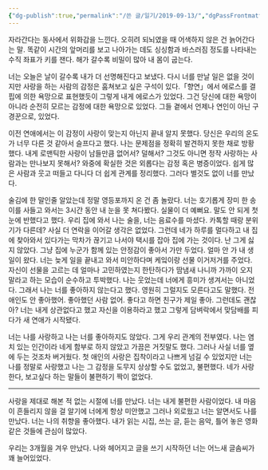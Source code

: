 ```yaml
---
{"dg-publish":true,"permalink":"/쓴 글/일기/2019-09-13/","dgPassFrontmatter":true}
---
```


자라간다는 동사에서 위화감을 느낀다. 오히려 되뇌였을 때 어색하지 않은 건 늙어간다는 말. 똑같이 시간의 앞머리를 보고 나아가는 데도 싱싱함과 바스러짐 정도를 나타내는 수직 좌표가 키를 잰다. 해가 갈수록 비밀이 많아 내 몸이 굽는다.

  

너는 오늘은 날이 갈수록 내가 더 선명해진다고 보냈다. 다시 너를 만날 일은 없을 것이지만 사랑을 하는 사람의 감정은 훔쳐보고 싶은 구석이 있다.「향연」에서 에로스를 결핍에 의한 욕망으로 표현했듯이 그렇게 내게 에로스가 있었다. 그건 당신에 대한 욕망이 아니라 순전히 모르는 감정에 대한 욕망으로 있었다. 그들 곁에서 언제나 연인이 아닌 구경꾼으로, 있었다.

  

이전 연애에서는 이 감정이 사랑이 맞는지 아닌지 끝내 알지 못했다. 당신은 우리의 온도가 너무 다른 것 같아서 슬프다고 했다. 나는 문제점을 정확히 발견하지 못한 채로 방황했다. 내게 로맨틱한 사랑이 남들만큼 없어서? 덜해서? 그것도 아니면 정작 사랑하는 사람과는 만나보지 못해서? 와중에 확실한 것은 외롭다는 감정 혹은 병증이었다. 쉽게 많은 사람과 웃고 떠들고 다니다 더 쉽게 관계를 정리했다. 그러다 별것도 없이 너를 만났다.

  

술김에 한 말인줄 알았는데 정말 영등포까지 온 건 좀 놀랐다. 너는 호기롭게 장미 한 송이를 사들고 와서는 3시간 동안 내 눈을 못 쳐다봤다. 실물이 더 예뻐요. 말도 안 되게 첫 눈에 반했다고 했다. 우리 집에 와서 나는 술을, 너는 음료수를 마셨다. 카톡할 때랑 분위기가 다른데? 사실 더 연락을 이어갈 생각은 없었다. 그런데 네가 하루를 멀다하고 내 집에 찾아와서 있다가는 막차가 끊기고 나서야 택시를 잡아 집에 가는 것이다. 난 그게 싫지 않았다. 그냥 집에 누군가 함께 있는 안정감이 좋아서 가만 두었다. 얼마 안 가 내 생일이 왔다. 너는 늦게 일을 끝내고 와서 미안하다며 케잌이랑 선물 이거저거를 주었다. 자신이 선물을 고르는 데 얼마나 고민하였는지 한탄하다가 땀냄새 나니까 가까이 오지 말라고 하는 모습이 순수하고 투박했다. 나는 웃었는데 너에게 흥미가 생겨서는 아니었다. 그래서 나는 너를 좋아하지 않는다고 했다. 영원히 그럴지도 모른다고도 말했다. 전애인도 안 좋아했어. 좋아했던 사람 없어. 좋다고 하면 친구가 제일 좋아. 그런데도 괜찮아? 너는 내게 상관없다고 했고 자신을 이용하라고 했고 그렇게 담벼락에서 맞담배를 피다가 새 연애가 시작됐다.

  

너는 나를 사랑하고 나는 너를 좋아하지도 않았다. 그게 우리 관계의 전부였다. 나는 염치 있는 인간이라 네게 함부로 하지 않았고 가끔은 거짓말도 했다. 그러나 사실 너를 옆에 두는 것조차 버거웠다. 첫 애인의 사랑은 집착이라고 나쁘게 넘길 수 있었지만 너는 나를 정말로 사랑했고 나는 그 감정을 도무지 상상할 수도 없었고, 불편했다. 네가 사랑한다, 보고싶다 하는 말들이 불편하기 짝이 없었다.

<hr>

사랑을 제대로 해본 적 없는 시절에 너를 만났다. 너는 내게 불편한 사람이었다. 내 마음이 흔들리지 않을 걸 알기에 너에게 항상 미안했고 그러나 외로웠고 너는 알면서도 나를 만났다. 너는 나의 취향을 좋아했다. 내가 읽는 시집, 쓰는 글, 듣는 음악, 틀어 놓은 영화 같은 것들에 관심이 많았다.

우리는 3개월을 겨우 만났다. 나와 헤어지고 글을 쓰기 시작하던 너는 어느새 글솜씨가 꽤 늘어있었다. 